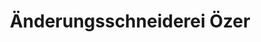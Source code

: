 ---
title: "Änderungsschneiderei Özer"
url: /haltern-am-see/aenderungsschneiderei-oezer/
shop: Schneiderei
---